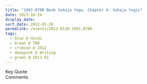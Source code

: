 ```yaml
---
title: "1991-0700 Book Sahaja Yoga, Chapter 4: Sahaja Yogis"
date: 2023-10-24
display_date: 
sort_date: 2012-01-20
permalink: /events/2012-0120-1991-0700
tags:
  - blue @ Hindi
  - brown @ TBD
  - crimson @ 2012
  - deeppink @ Writing
  - green @ 2012-01
---
```


<wave-list>
  <list-title color="green" width="75">Key Quote</list-title>
  <list-item color="BlanchedAlmond"  width="200"></list-item>
  <list-item color="Lavender"></list-item>
  <list-item color="BlanchedAlmond"></list-item>
</wave-list>

<br>

<wave-list>
  <list-title color="green" width="75">Comments</list-title>
  <list-item color="BlanchedAlmond"  width="200"></list-item>
  <list-item color="Lavender"></list-item>
  <list-item color="BlanchedAlmond"></list-item>
</wave-list>